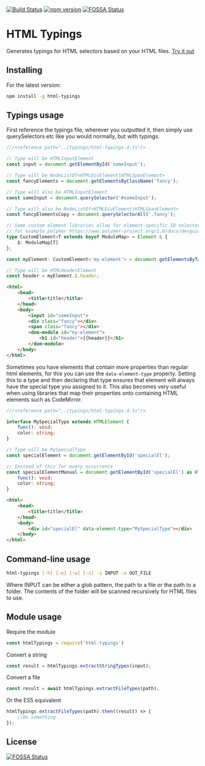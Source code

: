 [![Build Status](https://travis-ci.org/SanderRonde/html-typings.svg?branch=master)](https://travis-ci.org/SanderRonde/html-typings)
[![npm version](https://badge.fury.io/js/html-typings.svg)](https://badge.fury.io/js/html-typings)
[![FOSSA Status](https://app.fossa.io/api/projects/git%2Bgithub.com%2FSanderRonde%2Fhtml-typings.svg?type=shield)](https://app.fossa.io/projects/git%2Bgithub.com%2FSanderRonde%2Fhtml-typings?ref=badge_shield)

# HTML Typings

Generates typings for HTML selectors based on your HTML files.
[Try it out](https://html-typings.sanderron.de)

## Installing

For the latest version:
```bash
npm install -g html-typings
```

## Typings usage

First reference the typings file, wherever you outputted it, then
simply use querySelectors etc like you would normally, but with typings.

```typescript
///<reference path="../typings/html-typings.d.ts"/>

// Type will be HTMLInputElement
const input = document.getElementById('someInput');

// Type will be NodeListOf<HTMLDivElement|HTMLSpanElement>
const fancyElements = document.getElementsByClassName('fancy');

// Type will also be HTMLInputElement
const sameInput = document.querySelector('#someInput');

// Type will also be NodeListOf<HTMLDivElement|HTMLSpanElement>
const fancyElementsCopy = document.querySelectorAll('.fancy');

// Some custom element libraries allow for element-specific ID selectors
// for example polymer https://www.polymer-project.org/1.0/docs/devguide/local-dom#work-with-local-dom 
type CustomElement<T extends keyof ModuleMap> = Element & {
	$: ModuleMap[T]
};

const myElement: CustomElement<'my-element'> = document.getElementsByTagName('my-element')[0];

// Type will be HTMLHeaderElement
const header = myElement.$.header;

```

```html
<html>
	<head>
		<title>title</title>
	</head>
	<body>
		<input id="someInput">
		<div class="fancy"></div>
		<span class="fancy"></div>
		<dom-module id="my-element">
			<h1 id="header">{{header}}</h1>
		</dom-module>
	</body>
</html>
```

Sometimes you have elements that contain more properties than regular html elements, for this you can use the ```data-element-type``` property. Setting this to a type and then declaring that type ensures that element will always have the special type you assigned to it. This also becomes very useful when using libraries that map their properties onto containing HTML elements such as CodeMirror.

```typescript
///<reference path="../typings/html-typings.d.ts"/>

interface MySpecialType extends HTMLElement {
	func(): void;
	color: string;
}

// Type will be MySpecialType
const specialElement = document.getElementById('specialEl');

// Instead of this for every occurrence
const specialElementManual = document.getElementById('specialEl') as HTMLElement & {
	func(): void;
	color: string;
}
```

```html
<html>
	<head>
		<title>title</title>
	</head>
	<body>
		<div id="specialEl" data-element-type="MySpecialType"></div>
	</body>
</html>
```

## Command-line usage

```bash
html-typings [-h] [-e] [-w] [-s] -i INPUT -o OUT_FILE
```

Where INPUT can be either a glob pattern, the path to a file or the path to a folder. The contents of the folder will be scanned recursively for HTML files to use.

## Module usage

Require the module
```javascript
const htmlTypings = require('html-typings')
```

Convert a string
```javascript
const result = htmlTypings.extractStringTypes(input);
```

Convert a file
```javascript
const result = await htmlTypings.extractFileTypes(path);
```
Or the ES5 equivalent
```javascript
htmlTypings.extractFileTypes(path).then((result) => {
	//Do something
});
```


## License
[![FOSSA Status](https://app.fossa.io/api/projects/git%2Bgithub.com%2FSanderRonde%2Fhtml-typings.svg?type=large)](https://app.fossa.io/projects/git%2Bgithub.com%2FSanderRonde%2Fhtml-typings?ref=badge_large)
